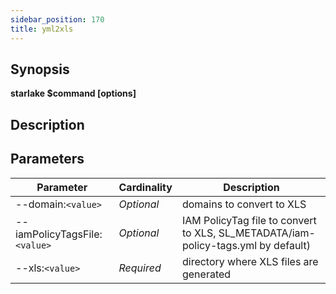 ```yaml
---
sidebar_position: 170
title: yml2xls
---
```



## Synopsis

**starlake $command [options]**

## Description


## Parameters

Parameter|Cardinality|Description
---|---|---
--domain:`<value>`|*Optional*|domains to convert to XLS
--iamPolicyTagsFile:`<value>`|*Optional*|IAM PolicyTag file to convert to XLS, SL_METADATA/iam-policy-tags.yml by default)
--xls:`<value>`|*Required*|directory where XLS files are generated

